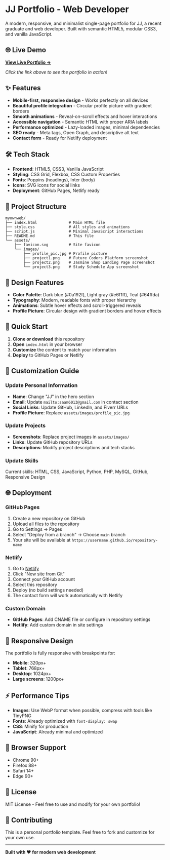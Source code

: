 # JJ Portfolio - Web Developer

A modern, responsive, and minimalist single-page portfolio for JJ, a recent graduate and web developer. Built with semantic HTML5, modular CSS3, and vanilla JavaScript.

## 🌐 Live Demo

**[View Live Portfolio →](https://jjcoder-star.github.io/MyOwnPortofolio/)**

*Click the link above to see the portfolio in action!*

## ✨ Features

- **Mobile-first, responsive design** - Works perfectly on all devices
- **Beautiful profile integration** - Circular profile picture with gradient borders
- **Smooth animations** - Reveal-on-scroll effects and hover interactions
- **Accessible navigation** - Semantic HTML with proper ARIA labels
- **Performance optimized** - Lazy-loaded images, minimal dependencies
- **SEO ready** - Meta tags, Open Graph, and descriptive alt text
- **Contact form** - Ready for Netlify deployment

## 🛠️ Tech Stack

- **Frontend**: HTML5, CSS3, Vanilla JavaScript
- **Styling**: CSS Grid, Flexbox, CSS Custom Properties
- **Fonts**: Poppins (headings), Inter (body)
- **Icons**: SVG icons for social links
- **Deployment**: GitHub Pages, Netlify ready

## 📁 Project Structure

```
myownweb/
├── index.html              # Main HTML file
├── style.css               # All styles and animations
├── script.js               # Minimal JavaScript interactions
├── README.md               # This file
└── assets/
    ├── favicon.svg         # Site favicon
    └── images/
        ├── profile_pic.jpg # Profile picture
        ├── project1.png    # Future Coders Platform screenshot
        ├── project2.png    # Jasmine Shop Landing Page screenshot
        └── project3.png    # Study Schedule App screenshot
```

## 🎨 Design Features

- **Color Palette**: Dark blue (#0a192f), Light gray (#e6f1ff), Teal (#64ffda)
- **Typography**: Modern, readable fonts with proper hierarchy
- **Animations**: Subtle hover effects and scroll-triggered reveals
- **Profile Picture**: Circular design with gradient borders and hover effects

## 🚀 Quick Start

1. **Clone or download** this repository
2. **Open** `index.html` in your browser
3. **Customize** the content to match your information
4. **Deploy** to GitHub Pages or Netlify

## 📝 Customization Guide

### Update Personal Information
- **Name**: Change "JJ" in the hero section
- **Email**: Update `mailto:saam6013@gmail.com` in contact section
- **Social Links**: Update GitHub, LinkedIn, and Fiverr URLs
- **Profile Picture**: Replace `assets/images/profile_pic.jpg`

### Update Projects
- **Screenshots**: Replace project images in `assets/images/`
- **Links**: Update GitHub repository URLs
- **Descriptions**: Modify project descriptions and tech stacks

### Update Skills
Current skills: HTML, CSS, JavaScript, Python, PHP, MySQL, GitHub, Responsive Design

## 🌐 Deployment

### GitHub Pages
1. Create a new repository on GitHub
2. Upload all files to the repository
3. Go to Settings → Pages
4. Select "Deploy from a branch" → Choose `main` branch
5. Your site will be available at `https://username.github.io/repository-name`

### Netlify
1. Go to [Netlify](https://netlify.com)
2. Click "New site from Git"
3. Connect your GitHub account
4. Select this repository
5. Deploy (no build settings needed)
6. The contact form will work automatically with Netlify

### Custom Domain
- **GitHub Pages**: Add CNAME file or configure in repository settings
- **Netlify**: Add custom domain in site settings

## 📱 Responsive Design

The portfolio is fully responsive with breakpoints for:
- **Mobile**: 320px+
- **Tablet**: 768px+
- **Desktop**: 1024px+
- **Large screens**: 1200px+

## ⚡ Performance Tips

- **Images**: Use WebP format when possible, compress with tools like TinyPNG
- **Fonts**: Already optimized with `font-display: swap`
- **CSS**: Minify for production
- **JavaScript**: Already minimal and optimized

## 🔧 Browser Support

- Chrome 90+
- Firefox 88+
- Safari 14+
- Edge 90+

## 📄 License

MIT License - Feel free to use and modify for your own portfolio!

## 🤝 Contributing

This is a personal portfolio template. Feel free to fork and customize for your own use.

---

**Built with ❤️ for modern web development**





